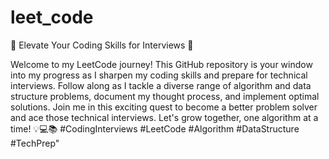 # leet_code

🚀 Elevate Your Coding Skills for Interviews 📝

Welcome to my LeetCode journey! This GitHub repository is your window into my progress as I sharpen my coding skills and prepare for technical interviews. Follow along as I tackle a diverse range of algorithm and data structure problems, document my thought process, and implement optimal solutions. Join me in this exciting quest to become a better problem solver and ace those technical interviews. Let's grow together, one algorithm at a time! 💡💻📚 #CodingInterviews #LeetCode #Algorithm #DataStructure #TechPrep"
